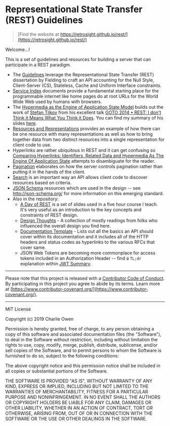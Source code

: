 # Representational State Transfer (REST) Guidelines

> [Find the website at https://retrosight.github.io/rest/](https://retrosight.github.io/rest/)

Welcome...!

This is a set of guidelines and resources for building a server that can participate in a REST paradigm.

* The [Guidelines](./guidelines.md) leverage the Representational State Transfer (REST) dissertation by Fielding to craft an API accounting for the Null Style, Client-Server (CS), Stateless, Cache and Uniform Interface constraints.
* [Service Index](./service-index.md) documents provide a fundamental starting place for the programmable internet like home pages do at root URLs for the World Wide Web used by humans with browsers.
* The [Hypermedia as the Engine of Application State Model](./hateoas-model-example.md) builds out the work of [Stefan Tilkov](https://twitter.com/stilkov) from his excellent talk [GOTO 2014 • REST: I don't Think it Means What You Think it Does](https://www.youtube.com/watch?v=pspy1H6A3FM). You can find my summary of his slides [here](https://github.com/retrosight/learning/blob/primary/REST-I-dont-think-it-means-what-you-think-it-does-stefan-tilkov.md).
* [Resources and Representations](./resource-and-representation.md) provides an example of how there can be one resource with many representations as well as how to bring together data from two distinct resources into a single representation for client code to use.
* Hyperlinks are rather ubiquitous in REST and it can get confusing so [Comparing Hyperlinks: Identifiers, Related Data and Hypermedia As The Engine Of Application State](./id-related-data-hateoas.md) attempts to disambiguate for the reader.
* [Pagination](./pagination-design.md) elaborates on how the server controls pagination rather than putting it in the hands of the client.
* [Search](./search.md) is an important way an API allows client code to discover resources based on criteria.
* [JSON Schema](/schema) resources which are used in the design -- see http://json-schema.org/ for more information on this emerging standard.
* Also in the repository:
  * [A Day of REST](./A-Day-Of-REST.pdf) is a set of slides used in a five hour course I teach. It's very useful as an introduction to the key concepts and constraints of REST design.
  * [Design Thoughts](./design-thoughts.md) - A collection of mostly readings from folks who influenced the overall design you find here.
  * [Documentation Template](./documentation-template.md) - Lists out all the basics an API should cover within its documentation and it includes all of the HTTP headers and status codes as hyperlinks to the various RFCs that cover same.
  * JSON Web Tokens are becoming more commonplace for access tokens included in an Authorization Header -- find a `TL;dr` explanation within [JWT Summary](./jwt-summary.md).

---

Please note that this project is released with a [Contributor Code of Conduct](./code-of-conduct.md). By participating in this project you agree to abide by its terms. Learn more at [https://www.contributor-covenant.org/](https://www.contributor-covenant.org/).

---

MIT License

Copyright (c) 2019 Charlie Owen

Permission is hereby granted, free of charge, to any person obtaining a copy of this software and associated documentation files (the "Software"), to deal in the Software without restriction, including without limitation the rights to use, copy, modify, merge, publish, distribute, sublicense, and/or sell copies of the Software, and to permit persons to whom the Software is furnished to do so, subject to the following conditions:

The above copyright notice and this permission notice shall be included in all copies or substantial portions of the Software.

THE SOFTWARE IS PROVIDED "AS IS", WITHOUT WARRANTY OF ANY KIND, EXPRESS OR IMPLIED, INCLUDING BUT NOT LIMITED TO THE WARRANTIES OF MERCHANTABILITY, FITNESS FOR A PARTICULAR PURPOSE AND NONINFRINGEMENT. IN NO EVENT SHALL THE AUTHORS OR COPYRIGHT HOLDERS BE LIABLE FOR ANY CLAIM, DAMAGES OR OTHER LIABILITY, WHETHER IN AN ACTION OF CONTRACT, TORT OR OTHERWISE, ARISING FROM, OUT OF OR IN CONNECTION WITH THE SOFTWARE OR THE USE OR OTHER DEALINGS IN THE SOFTWARE.
